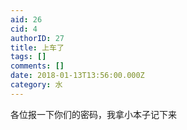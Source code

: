 ```yaml
---
aid: 26
cid: 4
authorID: 27
title: 上车了
tags: []
comments: []
date: 2018-01-13T13:56:00.000Z
category: 水
---
```


各位报一下你们的密码，我拿小本子记下来
